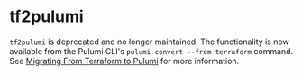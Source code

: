 # tf2pulumi

`tf2pulumi` is deprecated and no longer maintained. The functionality is now
available from the Pulumi CLI's `pulumi convert --from terraform` command.
See [Migrating From Terraform to Pulumi](https://www.pulumi.com/docs/using-pulumi/adopting-pulumi/migrating-to-pulumi/from-terraform/)
for more information.
